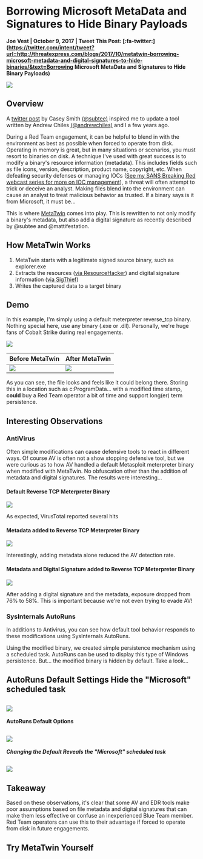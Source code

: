 
# Borrowing Microsoft MetaData and Signatures to Hide Binary Payloads

**Joe Vest | October 9, 2017 | Tweet This Post: [:fa-twitter:](https://twitter.com/intent/tweet?url=http://threatexpress.com/blogs/2017/10/metatwin-borrowing-microsoft-metadata-and-digital-signatures-to-hide-binaries/&text=Borrowing Microsoft MetaData and Signatures to Hide Binary Payloads)**

![][1]

## Overview

A [twitter post][2] by Casey Smith [(@subtee)][3] inspired me to update a tool written by Andrew Chiles [(@andrewchiles)][4] and I a few years ago.

During a Red Team engagement, it can be helpful to blend in with the environment as best as possible when forced to operate from disk. Operating in memory is great, but in many situations or scenarios, you must resort to binaries on disk.  A technique I've used with great success is to modify a binary's resource information (metadata). This includes fields such as file icons, version, description, product name, copyright, etc.  When defeating security defenses or managing IOCs ([See my SANS Breaking Red webcast series for more on IOC management][5]), a threat will often attempt to trick or deceive an analyst. Making files blend into the environment can cause an analyst to treat malicious behavior as trusted.  If a binary says is it from Microsoft, it must be…

This is where [MetaTwin][6] comes into play.  This is rewritten to not only modify a binary's metadata, but also add a digital signature as recently described by @subtee and @mattifestation.

## How MetaTwin Works

1. MetaTwin starts with a legitimate signed source binary, such as explorer.exe
2. Extracts the resources ([via ResourceHacker][7]) and digital signature information ([via SigThief][8])
3. Writes the captured data to a target binary

## Demo

In this example, I'm simply using a default meterpreter reverse_tcp binary.  Nothing special here, use any binary (.exe or .dll). Personally, we're huge fans of Cobalt Strike during real engagements.

![][9]

Before MetaTwin |  After MetaTwin
----------------|------
 ![][10]        |  ![][11] 

As you can see, the file looks and feels like it could belong there.  Storing this in a location such as c:ProgramData... with a modified time stamp, **could** buy a Red Team operator a bit of time and support long(er) term persistence.

## Interesting Observations

### AntiVirus

Often simple modifications can cause defensive tools to react in different ways.  Of course AV is often not a show stopping defensive tool, but we were curious as to how AV handled a default Metasploit meterpreter binary when modified with MetaTwin.  No obfuscation other than the addition of metadata and digital signatures.  The results were interesting…

#### Default Reverse TCP Meterpreter Binary

![][12]

As expected, VirusTotal reported several hits

#### Metadata added to Reverse TCP Meterpreter Binary

![][13]

Interestingly, adding metadata alone reduced the AV detection rate.

#### Metadata and Digital Signature added to Reverse TCP Meterpreter Binary

![][14]

After adding a digital signature and the metadata, exposure dropped from 76% to 58%. This is important because we're not even trying to evade AV!

### SysInternals AutoRuns

In additions to Antivirus, you can see how default tool behavior responds to these modifications using SysInternals AutoRuns.

Using the modified binary, we created simple persistence mechanism using a scheduled task.  AutoRuns can be used to display this type of Windows persistence.  But… the modified binary is hidden by default.  Take a look…

## **AutoRuns Default Settings Hide the "Microsoft" scheduled task**

## ![][15]

**AutoRuns Default Options**

## ![][16]

**_Changing the Default Reveals the "Microsoft" scheduled task_**

## ![][17]

## **Takeaway**

Based on these observations, it's clear that some AV and EDR tools make poor assumptions based on file metadata and digital signatures that can make them less effective or confuse an inexperienced Blue Team member. Red Team operators can use this to their advantage  if forced to operate from disk in future engagements.

## Try MetaTwin Yourself

[1]: /img/metatwin.png
[2]: https://twitter.com/subTee/status/912769644473098240
[3]: https://twitter.com/subTee
[4]: https://twitter.com/AndrewChiles
[5]: https://www.youtube.com/watch?v=_JiGsFPYDMQ&t=969s
[6]: https://github.com/threatexpress/metatwin
[7]: http://angusj.com/resourcehacker/
[8]: https://github.com/secretsquirrel/SigThief
[9]: /img/metatwin.gif
[10]: /img/20171007_202524_revmet-722x1024.png
[11]: /img/after-1024x743.png
[12]: /img/plain_binary.png
[13]: /img/metadata_only.png
[14]: /img/metadata_signed.png
[15]: /img/autoruns_default.png
[16]: /img/autoruns_options.png
[17]: /img/autoruns_display.png
[18]: /img/sanslogo.png

  